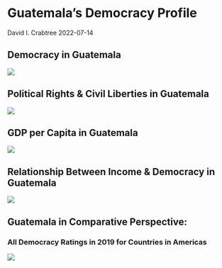 Guatemala’s Democracy Profile
================
David I. Crabtree
2022-07-14

## Democracy in Guatemala

![](C:\Users\David\Desktop\PROGRA~1\FILESA~1\DEMOCR~1\reports\GUATEM~1/figure-gfm/Demscore-1.png)<!-- -->

## Political Rights & Civil Liberties in Guatemala

![](C:\Users\David\Desktop\PROGRA~1\FILESA~1\DEMOCR~1\reports\GUATEM~1/figure-gfm/Political%20Rights%20&%20Civil%20Libs-1.png)<!-- -->

## GDP per Capita in Guatemala

![](C:\Users\David\Desktop\PROGRA~1\FILESA~1\DEMOCR~1\reports\GUATEM~1/figure-gfm/GDP%20per%20Capita-1.png)<!-- -->

## Relationship Between Income & Democracy in Guatemala

![](C:\Users\David\Desktop\PROGRA~1\FILESA~1\DEMOCR~1\reports\GUATEM~1/figure-gfm/Income%20&%20Dem-1.png)<!-- -->

## Guatemala in Comparative Perspective:

### All Democracy Ratings in 2019 for Countries in Americas

![](C:\Users\David\Desktop\PROGRA~1\FILESA~1\DEMOCR~1\reports\GUATEM~1/figure-gfm/Democracy%20in%20Comparative%20Perspective-1.png)<!-- -->
